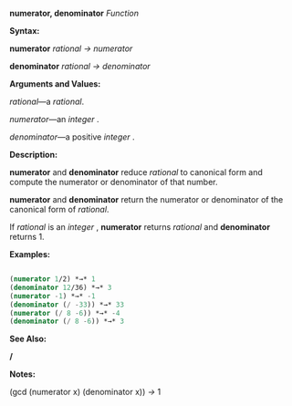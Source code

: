 **numerator, denominator** *Function* 



**Syntax:** 



**numerator** *rational → numerator* 



**denominator** *rational → denominator* 



**Arguments and Values:** 



*rational*—a *rational*. 



*numerator*—an *integer* . 



*denominator*—a positive *integer* . 



**Description:** 



**numerator** and **denominator** reduce *rational* to canonical form and compute the numerator or denominator of that number. 



**numerator** and **denominator** return the numerator or denominator of the canonical form of *rational*. 



If *rational* is an *integer* , **numerator** returns *rational* and **denominator** returns 1. 



**Examples:**
```lisp

(numerator 1/2) *→* 1 
(denominator 12/36) *→* 3 
(numerator -1) *→* -1 
(denominator (/ -33)) *→* 33 
(numerator (/ 8 -6)) *→* -4 
(denominator (/ 8 -6)) *→* 3 

```
**See Also:** 



**/** 







 



 



**Notes:** 



(gcd (numerator x) (denominator x)) *→* 1 



